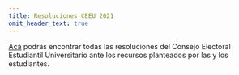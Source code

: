 ```yaml
---
title: Resoluciones CEEU 2021
omit_header_text: true
---
```


[Acá](/resoluciones/) podrás encontrar todas las resoluciones del Consejo Electoral Estudiantil Universitario ante los recursos planteados por las y los estudiantes.